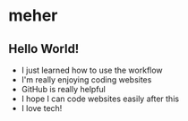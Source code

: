 # meher
## Hello World!
- I just learned how to use the workflow
- I'm really enjoying coding websites
- GitHub is really helpful
- I hope I can code websites easily after this
- I love tech!